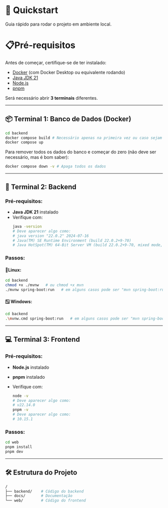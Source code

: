 # 🚀 Quickstart

Guia rápido para rodar o projeto em ambiente local.  

# 📋Pré-requisitos
Antes de começar, certifique-se de ter instalado:

- [Docker](https://www.docker.com/) (com Docker Desktop ou equivalente rodando)
- [Java JDK 21](https://www.oracle.com/br/java/technologies/downloads/#java21)
- [Node.js](https://nodejs.org/)
- [pnpm](https://pnpm.io/)


Será necessário abrir **3 terminais** diferentes.

---

## 📦 Terminal 1: Banco de Dados (Docker)

```bash
cd backend
docker compose build # Necessário apenas na primeira vez ou caso sejam feitas alterações
docker compose up
```
Para remover todos os dados do banco e começar do zero (não deve ser necessário, mas é bom saber):
```bash
docker compose down -v # Apaga todos os dados
```


---

## 🔧 Terminal 2: Backend

### Pré-requisitos:
- **Java JDK 21** instalado  
- Verifique com:
  ```bash
  java -version
  # Deve aparecer algo como:
  # java version "22.0.2" 2024-07-16
  # Java(TM) SE Runtime Environment (build 22.0.2+9-70)
  # Java HotSpot(TM) 64-Bit Server VM (build 22.0.2+9-70, mixed mode, sharing)
  ```

### Passos:
#### 🐧Linux:
```bash
cd backend
chmod +x ./mvnw   # ou chmod +x mvn
./mvnw spring-boot:run   # em alguns casos pode ser "mvn spring-boot:run"
```

#### 🪟 Windows:
```bash
cd backend
.\mvnw.cmd spring-boot:run   # em alguns casos pode ser "mvn spring-boot:run"
```

---

## 💻 Terminal 3: Frontend

### Pré-requisitos:
- **Node.js** instalado  
- **pnpm** instalado  

- Verifique com:
  ```bash
  node -v
  # Deve aparecer algo como:
  # v22.14.0
  pnpm -v
  # Deve aparecer algo como:
  # 10.15.1
  ```

### Passos:
```bash
cd web
pnpm install
pnpm dev
```

---

## 🛠 Estrutura do Projeto

```bash
/
├── backend/    # Código do backend
├── docs/       # Documentação
└── web/        # Código do frontend
```
